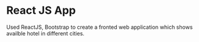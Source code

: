 # React JS App
Used ReactJS, Bootstrap to create a fronted web application which shows availble hotel in different cities.




